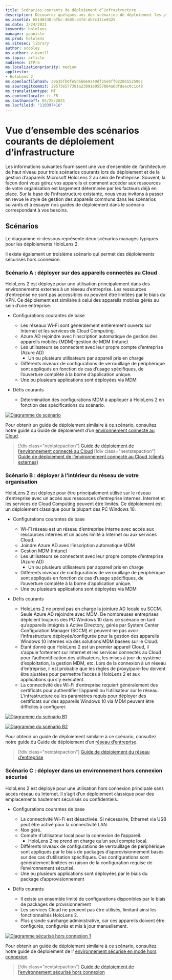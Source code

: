```yaml
---
title: Scénarios courants de déploiement d’infrastructure
description: Découvrez quelques-uns des scénarios de déploiement les plus courants en fonction de différents déploiements d’infrastructure pour la réalité mixte.
ms.assetid: 651d0430-bfbc-4685-a4fd-db7c33ce9325
ms.date: 3/24/2021
keywords: hololens
manager: yannisle
ms.prod: hololens
ms.sitesec: library
author: scooley
ms.author: v-evmill
ms.topic: article
audience: ITPro
ms.localizationpriority: medium
appliesto:
- HoloLens 2
ms.openlocfilehash: 30a35fb0fe5d5b669249df25ebff0228b552596c
ms.sourcegitcommit: 29573e577381a23891e9557884a6dfdaac0c1c48
ms.translationtype: MT
ms.contentlocale: fr-FR
ms.lasthandoff: 05/25/2021
ms.locfileid: "110397416"
---
```

# <a name="common-infrastructure-deployment-scenarios-overview"></a>Vue d’ensemble des scénarios courants de déploiement d’infrastructure

Les informations suivantes fournissent une vue d’ensemble de l’architecture de haut niveau pour trois scénarios courants lors du déploiement et de la gestion d’appareils Microsoft HoloLens 2 au sein de l’entreprise. Souvent, la façon dont vous gérez vos appareils et comment accéder aux ressources de votre organisation est largement déterminée par les facteurs déjà en place. Sur la base de l’infrastructure existante, nous vous invitons à passer en revue le style de gestion des appareils communs dans les scénarios suivants et à essayer nos guides de déploiement dans le scénario correspondant à vos besoins.

## <a name="scenarios"></a>Scénarios

Le diagramme ci-dessous représente deux scénarios managés typiques pour les déploiements HoloLens 2.
 

Il existe également un troisième scénario qui permet des déploiements sécurisés hors connexion.

### <a name="scenario-a-deploy-to-cloud-connected-devices"></a>Scénario A : déployer sur des appareils connectés au Cloud

HoloLens 2 est déployé pour une utilisation principalement dans des environnements externes à un réseau d’entreprise. Les ressources d’entreprise ne sont pas accessibles ou peuvent être limitées par le biais du VPN. Ce déploiement est similaire à celui des appareils mobiles gérés au sein d’une entreprise.
 * Configurations courantes de base
   * Les réseaux Wi-Fi sont généralement entièrement ouverts sur Internet et les services de Cloud Computing.
   * Azure AD rejoindre avec l’inscription automatique de gestion des appareils mobiles (MDM)-gestion de MDM (Intune)
   * Les utilisateurs se connectent avec leur propre compte d’entreprise (Azure AD)
     * Un ou plusieurs utilisateurs par appareil pris en charge
   * Différents niveaux de configurations de verrouillage de périphérique sont appliqués en fonction de cas d’usage spécifiques, de l’ouverture complète à la borne d’application unique.
   * Une ou plusieurs applications sont déployées via MDM



* Défis courants
   * Détermination des configurations MDM à appliquer à HoloLens 2 en fonction des spécifications du scénario.

[![Diagramme ](images/deployment-guides-revised-scenario-a.png) de scénario](images/deployment-guides-revised-scenario-a.png#lightbox)

Pour obtenir un guide de déploiement similaire à ce scénario, consultez notre guide du Guide de déploiement d’un [environnement connecté au Cloud](hololens2-cloud-connected-overview.md).

> [!div class="nextstepaction"]
> [Guide de déploiement de l’environnement connecté au Cloud](hololens2-cloud-connected-overview.md)
> [!div class="nextstepaction"]
> [Guide de déploiement de l’environnement connecté au Cloud (clients externes)](hololens2-deployment-guide.md)

### <a name="scenario-b-deploy-inside-your-organizations-network"></a>Scénario B : déployer à l’intérieur du réseau de votre organisation

HoloLens 2 est déployé pour être principalement utilisé sur le réseau d’entreprise avec un accès aux ressources d’entreprise internes. Internet et les services de Cloud Computing peuvent être limités. Ce déploiement est un déploiement classique pour la plupart des PC Windows 10.

 * Configurations courantes de base
   * Wi-Fi réseau est un réseau d’entreprise interne avec accès aux ressources internes et un accès limité à Internet ou aux services Cloud.
   * Joindre Azure AD avec l’inscription automatique MDM
   * Gestion MDM (Intune)
   * Les utilisateurs se connectent avec leur propre compte d’entreprise (Azure AD)
     * Un ou plusieurs utilisateurs par appareil pris en charge
   * Différents niveaux de configurations de verrouillage de périphérique sont appliqués en fonction de cas d’usage spécifiques, de l’ouverture complète à la borne d’application unique.
   * Une ou plusieurs applications sont déployées via MDM

 * Défis courants
   * HoloLens 2 ne prend pas en charge la jointure AD locale ou SCCM. Seule Azure AD rejoindre avec MDM. De nombreuses entreprises déploient toujours des PC Windows 10 dans ce scénario en tant qu’appareils intégrés à Active Directory, gérés par System Center Configuration Manager (SCCM) et peuvent ne pas avoir l’infrastructure déployée/configurée pour la gestion des appareils Windows 10 internes via des solutions MDM basées sur le Cloud.
   * Étant donné que HoloLens 2 est un premier appareil Cloud, il s’appuie fortement sur Internet et les services connectés au Cloud pour l’authentification des utilisateurs, les mises à jour du système d’exploitation, la gestion MDM, etc. Lors de la connexion à un réseau d’entreprise, il est probable que les règles de proxy/pare-feu doivent être ajustées pour permettre l’accès à HoloLens 2 et aux applications qui s’y exécutent.
   * La connectivité des Wi-Fi d’entreprise requiert généralement des certificats pour authentifier l’appareil ou l’utilisateur sur le réseau. L’infrastructure ou les paramètres requis pour déployer des certificats sur des appareils Windows 10 via MDM peuvent être difficiles à configurer.

[![Diagramme ](images/deployment-guides-revised-scenario-b-01-1.png) du scénario B1](images/deployment-guides-revised-scenario-b-01-1.png#lightbox)

[![Diagramme ](images/deployment-guides-revised-scenario-b-02-1.png) du scénario B2](images/deployment-guides-revised-scenario-b-02-1.png#lightbox)

Pour obtenir un guide de déploiement similaire à ce scénario, consultez notre guide du Guide de déploiement d’un [réseau d’entreprise](hololens2-corp-connected-overview.md).

> [!div class="nextstepaction"]
> [Guide de déploiement du réseau d’entreprise](hololens2-corp-connected-overview.md)

### <a name="scenario-c-deploy-in-secure-offline-environment"></a>Scénario C : déployer dans un environnement hors connexion sécurisé

HoloLens 2 est déployé pour une utilisation hors connexion principale sans accès réseau ou Internet. Il s’agit d’un déploiement classique pour des emplacements hautement sécurisés ou confidentiels.
 * Configurations courantes de base
   * La connectivité Wi-Fi est désactivée. Si nécessaire, Ethernet via USB peut être activé pour la connectivité LAN.
   * Non géré.
   * Compte d’utilisateur local pour la connexion de l’appareil.
     * HoloLens 2 ne prend en charge qu’un seul compte local.
   * Différents niveaux de configurations de verrouillage de périphérique sont appliqués par le biais de packages d’approvisionnement basés sur des cas d’utilisation spécifiques. Ces configurations sont généralement limitées en raison de la configuration requise de l’environnement sécurisé.
   * Une ou plusieurs applications sont déployées par le biais du package d’approvisionnement

 * Défis courants
   * Il existe un ensemble limité de configurations disponibles par le biais de packages de provisionnement
   * Les services Cloud ne peuvent pas être utilisés, limitant ainsi les fonctionnalités HoloLens 2.
   * Plus grande surcharge administrative, car ces appareils doivent être configurés, configurés et mis à jour manuellement.

[![Diagramme sécurisé hors connexion 1 ](images/deployment-guides-revised-scenario-c-01.png)](images/deployment-guides-revised-scenario-c-01.png#lightbox)

Pour obtenir un guide de déploiement similaire à ce scénario, consultez notre guide de déploiement de l' [environnement sécurisé en mode hors connexion](hololens-common-scenarios-offline-secure.md).

> [!div class="nextstepaction"]
> [Guide de déploiement de l’environnement sécurisé hors connexion](hololens-common-scenarios-offline-secure.md)
